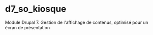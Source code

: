 # d7_so_kiosque
Module Drupal 7. Gestion de l'affichage de contenus, optimisé pour un écran de présentation
